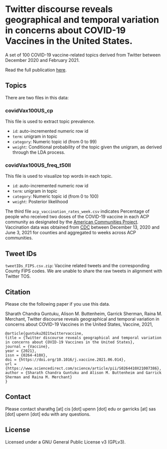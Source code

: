 # Twitter discourse reveals geographical and temporal variation in concerns about COVID-19 Vaccines in the United States.

A set of 100 COVID-19 vaccine-related topics derived from Twitter between December 2020 and February 2021. 

Read the full publication [here](https://doi.org/10.1016/j.vaccine.2021.06.014). 

## Topics

There are two files in this data:

### covidVax100US_cp
This file is used to extract topic prevalence.

* `id`: auto-incremented numeric row id
* `term`: unigram in topic
* `category`: Numeric topic id (from 0 to 99)
* `weight`: Conditional probability of the topic given the unigram, as derived through the LDA process. 

### covidVax100US_freq_t50ll
This file is used to visualize top words in each topic.

* `id`: auto-incremented numeric row id 
* `term`: unigram in topic
* `category`: Numeric topic id (from 0 to 100)
* `weight`: Posterior likelihood

The third file `acp_vaccination_rates_week.csv` indicates Percentage of people who received two doses of the COVID-19 vaccine in each ACP community as designated by the [American Communities Project](https://www.americancommunities.org/). Vaccination data was obtained from [CDC](https://www.cdc.gov/coronavirus/2019-ncov/vaccines/distributing/reporting-counties.html) between December 13, 2020 and June 3, 2021 for counties and aggregated to weeks across ACP communities.

## Tweet IDs
`tweetIDs_FIPS.csv.zip`: Vaccine related tweets and the corresponding County FIPS codes. We are unable to share the raw tweets in alignment with Twitter TOS. 


## Citation

Please cite the following paper if you use this data. 

Sharath Chandra Guntuku, Alison M. Buttenheim, Garrick Sherman, Raina M. Merchant, Twitter discourse reveals geographical and temporal variation in concerns about COVID-19 Vaccines in the United States, Vaccine, 2021,

```
@article{guntuku2021twittervaccine,
title = {Twitter discourse reveals geographical and temporal variation in concerns about COVID-19 Vaccines in the United States},
journal = {Vaccine},
year = {2021},
issn = {0264-410X},
doi = {https://doi.org/10.1016/j.vaccine.2021.06.014},
url = {https://www.sciencedirect.com/science/article/pii/S0264410X21007386},
author = {Sharath Chandra Guntuku and Alison M. Buttenheim and Garrick Sherman and Raina M. Merchant}
}
```

## Contact

Please contact sharathg [at] cis [dot] upenn [dot] edu or garricks [at] sas [dot] upenn [dot] edu with any questions.

## License

Licensed under a GNU General Public License v3 (GPLv3).
